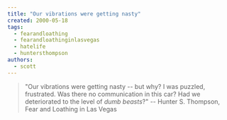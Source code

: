 ```yaml
---
title: "Our vibrations were getting nasty"
created: 2000-05-18
tags: 
  - fearandloathing
  - fearandloathinginlasvegas
  - hatelife
  - huntersthompson
authors: 
  - scott
---
```


> "Our vibrations were getting nasty -- but why? I was puzzled, frustrated. Was there no communication in this car? Had we deteriorated to the level of _dumb beasts_?" \-- Hunter S. Thompson, Fear and Loathing in Las Vegas
